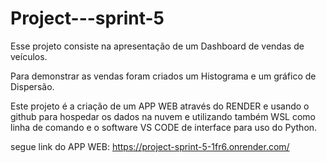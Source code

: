 # Project---sprint-5

Esse projeto consiste na apresentação de um Dashboard de vendas de veículos.

Para demonstrar as vendas foram criados um Histograma e um gráfico de Dispersão.

Este projeto é a criação de um APP WEB através do RENDER e usando o github para hospedar os dados na nuvem e utilizando também WSL como linha de comando e o software VS CODE de interface para uso do Python.

segue link do APP WEB: https://project-sprint-5-1fr6.onrender.com/
